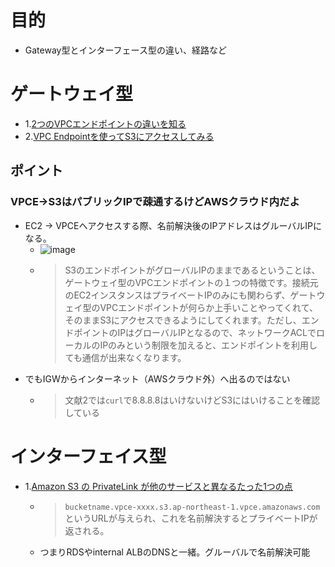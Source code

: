 # 目的
- Gateway型とインターフェース型の違い、経路など

# ゲートウェイ型
- 1.[2つのVPCエンドポイントの違いを知る](https://dev.classmethod.jp/articles/vpc-endpoint-gateway-type/#toc-3)
- 2.[VPC Endpointを使ってS3にアクセスしてみる](https://blog.serverworks.co.jp/tech/2015/08/31/vpc-endpoint/)


## ポイント
### VPCE->S3はパブリックIPで疎通するけどAWSクラウド内だよ
- EC2 -> VPCEへアクセスする際、名前解決後のIPアドレスはグルーバルIPになる。
  - ![image](https://user-images.githubusercontent.com/60077121/109763279-35a44100-7c35-11eb-8d10-2330c9bb99f7.png)
  - >S3のエンドポイントがグローバルIPのままであるということは、ゲートウェイ型のVPCエンドポイントの１つの特徴です。接続元のEC2インスタンスはプライベートIPのみにも関わらず、ゲートウェイ型のVPCエンドポイントが何らか上手いことやってくれて、そのままS3にアクセスできるようにしてくれます。ただし、エンドポイントのIPはグローバルIPとなるので、ネットワークACLでローカルのIPのみという制限を加えると、エンドポイントを利用しても通信が出来なくなります。
- でもIGWからインターネット（AWSクラウド外）へ出るのではない
  - >文献2では`curl`で8.8.8.8はいけないけどS3にはいけることを確認している


# インターフェイス型
- 1.[Amazon S3 の PrivateLink が他のサービスと異なるたった1つの点](https://blog.serverworks.co.jp/only-thing-that-makes-Amazon-S3-PrivateLink-different-from-other-services)
  - >`bucketname.vpce-xxxx.s3.ap-northeast-1.vpce.amazonaws.com`というURLが与えられ、これを名前解決するとプライベートIPが返される。
  - つまりRDSやinternal ALBのDNSと一緒。グルーバルで名前解決可能
